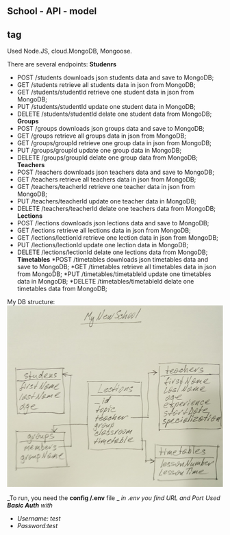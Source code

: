 ## School - API - model<h2> tag
Used Node.JS, cloud.MongoDB, Mongoose.

There are several endpoints:
**Studenrs**
* POST /students downloads json students data and save to MongoDB;
* GET /students retrieve all students data in json from MongoDB;
* GET /students/studentId retrieve one student data in json from MongoDB;
* PUT /students/studentId update one student data in MongoDB;
* DELETE /students/studentId delate one student data from MongoDB;
**Groups**
* POST /groups downloads json groups data and save to MongoDB;
* GET /groups retrieve all groups data in json from MongoDB;
* GET /groups/groupId retrieve one group data in json from MongoDB;
* PUT /groups/groupId update one group data in MongoDB;
* DELETE /groups/groupId delate one group data from MongoDB;
**Teachers**
* POST /teachers downloads json teachers data and save to MongoDB;
* GET /teachers retrieve all teachers data in json from MongoDB;
* GET /teachers/teacherId retrieve one teacher data in json from MongoDB;
* PUT /teachers/teacherId update one teacher data in  MongoDB;
* DELETE /teachers/teacherId delate one teachers data from MongoDB;
**Lections**
* POST /lections downloads json lections data and save to MongoDB;
* GET /lections retrieve all lections data in json from MongoDB;
* GET /lections/lectionId retrieve one lection data in json from MongoDB;
* PUT /lections/lectionId update one lection data in  MongoDB;
* DELETE /lections/lectionId delate one lections data from MongoDB;
**Timetables**
*POST /timetables downloads json timetables data and save to MongoDB;
*GET /timetables retrieve all timetables data in json from MongoDB;
*PUT /timetables/timetableId update one timetables data in MongoDB;
*DELETE /timetables/timetableId delate one timetables data from MongoDB;

My DB structure:
![My DB structure:](/DB-structure.png)

_To run, you need the **config /.env** file _ 
_in .env you find URL and Port_
_Used **Basic Auth** with_ 
* _Username: test_
* _Password:test_